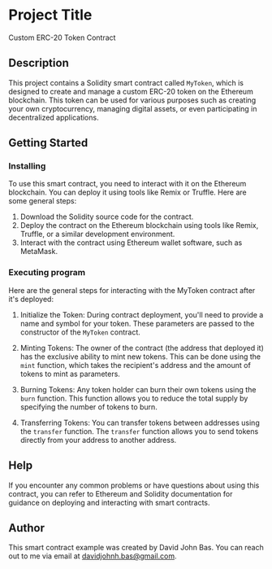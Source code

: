# Project Title

Custom ERC-20 Token Contract

## Description

This project contains a Solidity smart contract called `MyToken`, which is designed to create and manage a custom ERC-20 token on the Ethereum blockchain. This token can be used for various purposes such as creating your own cryptocurrency, managing digital assets, or even participating in decentralized applications.

## Getting Started

### Installing

To use this smart contract, you need to interact with it on the Ethereum blockchain. You can deploy it using tools like Remix or Truffle. Here are some general steps:

1. Download the Solidity source code for the contract.
2. Deploy the contract on the Ethereum blockchain using tools like Remix, Truffle, or a similar development environment.
3. Interact with the contract using Ethereum wallet software, such as MetaMask.

### Executing program

Here are the general steps for interacting with the MyToken contract after it's deployed:

1. Initialize the Token: During contract deployment, you'll need to provide a name and symbol for your token. These parameters are passed to the constructor of the `MyToken` contract.

2. Minting Tokens: The owner of the contract (the address that deployed it) has the exclusive ability to mint new tokens. This can be done using the `mint` function, which takes the recipient's address and the amount of tokens to mint as parameters.

3. Burning Tokens: Any token holder can burn their own tokens using the `burn` function. This function allows you to reduce the total supply by specifying the number of tokens to burn.

4. Transferring Tokens: You can transfer tokens between addresses using the `transfer` function. The `transfer` function allows you to send tokens directly from your address to another address. 

## Help

If you encounter any common problems or have questions about using this contract, you can refer to Ethereum and Solidity documentation for guidance on deploying and interacting with smart contracts.


## Author

This smart contract example was created by David John Bas.
You can reach out to me via email at davidjohnh.bas@gmail.com.
